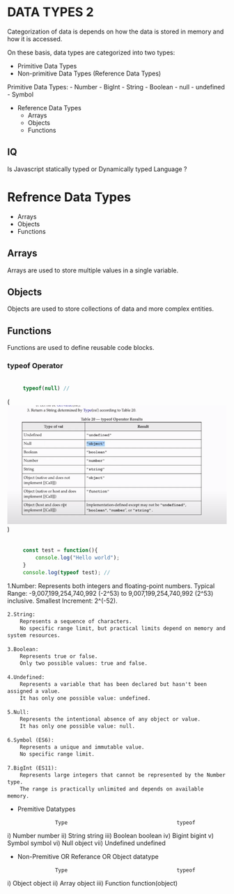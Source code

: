 # DATA TYPES 2

Categorization of data is depends on how the data is stored in memory and how it is accessed.

On these basis, data types are categorized into two types:

- Primitive Data Types
- Non-primitive Data Types (Reference Data Types)

Primitive Data Types: - Number - BigInt - String - Boolean - null - undefined - Symbol

- Reference Data Types
  - Arrays
  - Objects
  - Functions


 ## IQ 

 Is Javascript statically typed or Dynamically typed Language ?



 # Refrence Data Types

  * Arrays
  * Objects
  * Functions

  ## Arrays

  Arrays are used to store multiple values in a single variable.

  ## Objects

  Objects are used to store collections of data and more complex entities.

  ## Functions

  Functions are used to define reusable code blocks.

 
 ### typeof Operator

   ``` javascript

        typeof(null) //

   ```

   <!-- How to add image in the md file -->

(![alt text](image.png))

   ``` javascript

        const test = function(){
            console.log("Hello world");
        }
        console.log(typeof test); //

   ```



   1.Number:
        Represents both integers and floating-point numbers.
        Typical Range: -9,007,199,254,740,992 (-2^53) to 9,007,199,254,740,992 (2^53) inclusive.
        Smallest Increment: 2^(-52).

    2.String:
        Represents a sequence of characters.
        No specific range limit, but practical limits depend on memory and system resources.

    3.Boolean:
        Represents true or false.
        Only two possible values: true and false.

    4.Undefined:
        Represents a variable that has been declared but hasn't been assigned a value.
        It has only one possible value: undefined.

    5.Null:
        Represents the intentional absence of any object or value.
        It has only one possible value: null.

    6.Symbol (ES6):
        Represents a unique and immutable value.
        No specific range limit.

    7.BigInt (ES11):
        Represents large integers that cannot be represented by the Number type.
        The range is practically unlimited and depends on available memory.



* Premitive Datatypes

                  Type                                   typeof

i)             Number                               number
ii)            String                                   string
iii)           Boolean                               boolean
iv)           Bigint                                   bigint
v)            Symbol                                symbol
vi)           Null                                      object
vii)          Undefined                           undefined


* Non-Premitive OR Referance OR Object datatype

                  Type                                   typeof

i)               Object                                object
ii)              Array                                  object
iii)             Function                            function(object)